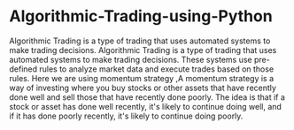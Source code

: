 # Algorithmic-Trading-using-Python
Algorithmic Trading is a type of trading that uses automated systems to make trading decisions. 
Algorithmic Trading is a type of trading that uses automated systems to make trading decisions. These systems use pre-defined rules to analyze market data and execute trades based on those rules. Here we are using momentum strategy ,A momentum strategy is a way of investing where you buy stocks or other assets that have recently done well and sell those that have recently done poorly. The idea is that if a stock or asset has done well recently, it's likely to continue doing well, and if it has done poorly recently, it's likely to continue doing poorly.
